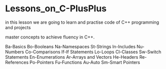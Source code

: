 # Lessons_on_C-PlusPlus
in this lesson we are going to learn and practise code of C++ programming and projects

 master concepts to achieve fluency in C++.

Ba-Basics
Bo-Booleans
Na-Namespaces
St-Strings
In-Includes
Nu-Numbers
Co-Comparisons
If-If Statements
Lo-Loops
Cl-Classes
Sw-Switch Statements
En-Enumerations
Ar-Arrays and Vectors
He-Headers
Re-References
Po-Pointers
Fu-Functions
Au-Auto
Sm-Smart Pointers
